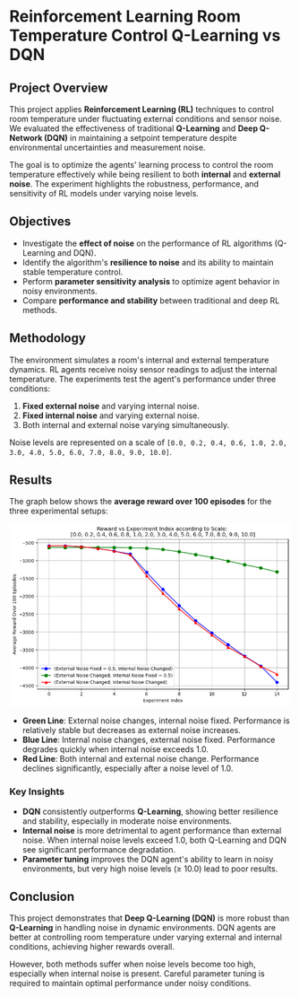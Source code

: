 # Reinforcement Learning Room Temperature Control Q-Learning vs DQN

## Project Overview

This project applies **Reinforcement Learning (RL)** techniques to control room temperature under fluctuating external conditions and sensor noise. We evaluated the effectiveness of traditional **Q-Learning** and **Deep Q-Network (DQN)** in maintaining a setpoint temperature despite environmental uncertainties and measurement noise.

The goal is to optimize the agents' learning process to control the room temperature effectively while being resilient to both **internal** and **external noise**. The experiment highlights the robustness, performance, and sensitivity of RL models under varying noise levels.

## Objectives

- Investigate the **effect of noise** on the performance of RL algorithms (Q-Learning and DQN).
- Identify the algorithm's **resilience to noise** and its ability to maintain stable temperature control.
- Perform **parameter sensitivity analysis** to optimize agent behavior in noisy environments.
- Compare **performance and stability** between traditional and deep RL methods.

## Methodology

The environment simulates a room's internal and external temperature dynamics. RL agents receive noisy sensor readings to adjust the internal temperature. The experiments test the agent's performance under three conditions:

1. **Fixed external noise** and varying internal noise.
2. **Fixed internal noise** and varying external noise.
3. Both internal and external noise varying simultaneously.

Noise levels are represented on a scale of `[0.0, 0.2, 0.4, 0.6, 1.0, 2.0, 3.0, 4.0, 5.0, 6.0, 7.0, 8.0, 9.0, 10.0]`.

## Results

The graph below shows the **average reward over 100 episodes** for the three experimental setups:

![Reward vs Experiment Index](Reward_Experiment.png)

- **Green Line**: External noise changes, internal noise fixed. Performance is relatively stable but decreases as external noise increases.
- **Blue Line**: Internal noise changes, external noise fixed. Performance degrades quickly when internal noise exceeds 1.0.
- **Red Line**: Both internal and external noise change. Performance declines significantly, especially after a noise level of 1.0.

### Key Insights

- **DQN** consistently outperforms **Q-Learning**, showing better resilience and stability, especially in moderate noise environments.
- **Internal noise** is more detrimental to agent performance than external noise. When internal noise levels exceed 1.0, both Q-Learning and DQN see significant performance degradation.
- **Parameter tuning** improves the DQN agent's ability to learn in noisy environments, but very high noise levels (≥ 10.0) lead to poor results.

## Conclusion

This project demonstrates that **Deep Q-Learning (DQN)** is more robust than **Q-Learning** in handling noise in dynamic environments. DQN agents are better at controlling room temperature under varying external and internal conditions, achieving higher rewards overall. 

However, both methods suffer when noise levels become too high, especially when internal noise is present. Careful parameter tuning is required to maintain optimal performance under noisy conditions.
